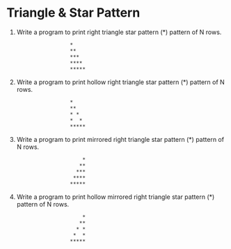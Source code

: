 # Triangle & Star Pattern

1. Write a program to print right triangle star pattern (*) pattern of N rows.

                        *
                        **
                        ***
                        ****
                        *****

2. Write a program to print hollow right triangle star pattern (*) pattern of N rows.

                        *
                        **
                        * *
                        *  *
                        *****

3. Write a program to print mirrored right triangle star pattern (*) pattern of N rows.

                            *
                           **
                          ***
                         ****
                        *****

4. Write a program to print hollow mirrored right triangle star pattern (*) pattern of N rows.

                            *
                           **
                          * *
                         *  *
                        *****